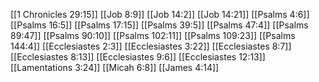 [[1 Chronicles 29:15]]
[[Job 8:9]]
[[Job 14:2]]
[[Job 14:21]]
[[Psalms 4:6]]
[[Psalms 16:5]]
[[Psalms 17:15]]
[[Psalms 39:5]]
[[Psalms 47:4]]
[[Psalms 89:47]]
[[Psalms 90:10]]
[[Psalms 102:11]]
[[Psalms 109:23]]
[[Psalms 144:4]]
[[Ecclesiastes 2:3]]
[[Ecclesiastes 3:22]]
[[Ecclesiastes 8:7]]
[[Ecclesiastes 8:13]]
[[Ecclesiastes 9:6]]
[[Ecclesiastes 12:13]]
[[Lamentations 3:24]]
[[Micah 6:8]]
[[James 4:14]]

